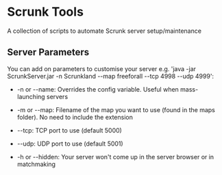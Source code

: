 # Scrunk Tools
A collection of scripts to automate Scrunk server setup/maintenance 

## Server Parameters
You can add on parameters to customise your server e.g. 'java -jar ScrunkServer.jar -n Scrunkland --map freeforall --tcp 4998 --udp 4999':

* -n or --name: Overrides the <name> config variable. Useful when mass-launching servers

* -m or --map: Filename of the map you want to use (found in the maps folder). No need to include the extension

* --tcp: TCP port to use (default 5000)

* --udp: UDP port to use (default 5001)

* -h or --hidden: Your server won't come up in the server browser or in matchmaking
